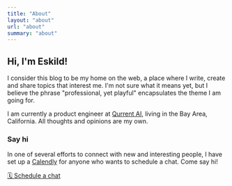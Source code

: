 ```yaml
---
title: "About"
layout: "about"
url: "about"
summary: "about"
---
```


## Hi, I'm Eskild!

I consider this blog to be my home on the web, a place where I write, create and share topics that interest me. I'm not sure what it means yet, but I believe the phrase "professional, yet playful" encapsulates the theme I am going for.

I am currently a product engineer at [Qurrent AI](https://qurrent.ai), living in the Bay Area, California. All thoughts and opinions are my own.

### Say hi

In one of several efforts to connect with new and interesting people, I have set up a [Calendly](https://www.calendly.com) for anyone who wants to schedule a chat. Come say hi!

[🗓️ Schedule a chat](https://calendly.com/eskild-blog)
